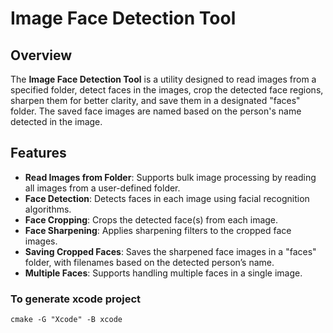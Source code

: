 # Image Face Detection Tool

## Overview
The **Image Face Detection Tool** is a utility designed to read images from a specified folder, detect faces in the images, crop the detected face regions, sharpen them for better clarity, and save them in a designated "faces" folder. The saved face images are named based on the person's name detected in the image.

## Features
- **Read Images from Folder**: Supports bulk image processing by reading all images from a user-defined folder.
- **Face Detection**: Detects faces in each image using facial recognition algorithms.
- **Face Cropping**: Crops the detected face(s) from each image.
- **Face Sharpening**: Applies sharpening filters to the cropped face images.
- **Saving Cropped Faces**: Saves the sharpened face images in a "faces" folder, with filenames based on the detected person’s name.
- **Multiple Faces**: Supports handling multiple faces in a single image.

### To generate xcode project
`cmake -G "Xcode" -B xcode`